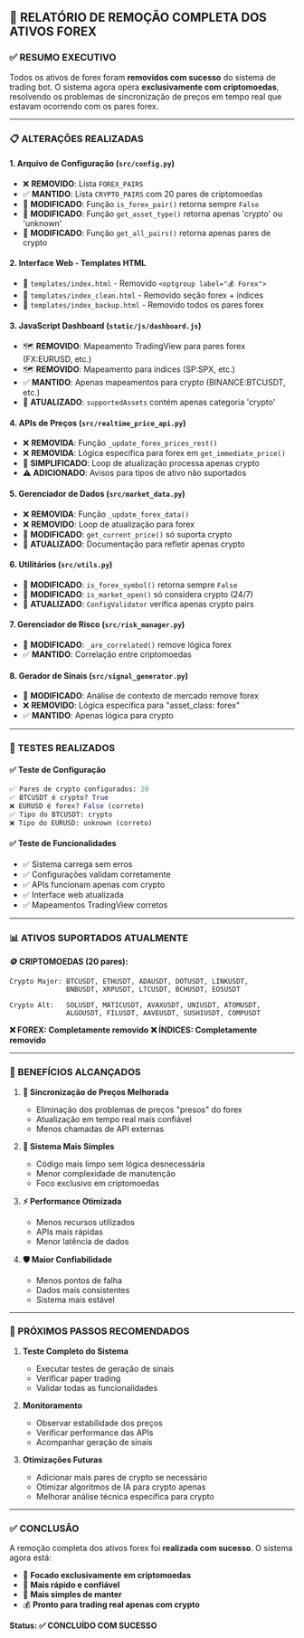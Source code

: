 ## 🎯 RELATÓRIO DE REMOÇÃO COMPLETA DOS ATIVOS FOREX

### ✅ RESUMO EXECUTIVO
Todos os ativos de forex foram **removidos com sucesso** do sistema de trading bot. O sistema agora opera **exclusivamente com criptomoedas**, resolvendo os problemas de sincronização de preços em tempo real que estavam ocorrendo com os pares forex.

---

### 📋 ALTERAÇÕES REALIZADAS

#### 1. **Arquivo de Configuração (`src/config.py`)**
- ❌ **REMOVIDO**: Lista `FOREX_PAIRS` 
- ✅ **MANTIDO**: Lista `CRYPTO_PAIRS` com 20 pares de criptomoedas
- 🔧 **MODIFICADO**: Função `is_forex_pair()` retorna sempre `False`
- 🔧 **MODIFICADO**: Função `get_asset_type()` retorna apenas 'crypto' ou 'unknown'
- 🔧 **MODIFICADO**: Função `get_all_pairs()` retorna apenas pares de crypto

#### 2. **Interface Web - Templates HTML**
- 📄 `templates/index.html` - Removido `<optgroup label="💰 Forex">`
- 📄 `templates/index_clean.html` - Removido seção forex + índices
- 📄 `templates/index_backup.html` - Removido todos os pares forex

#### 3. **JavaScript Dashboard (`static/js/dashboard.js`)**
- 🗺️ **REMOVIDO**: Mapeamento TradingView para pares forex (FX:EURUSD, etc.)
- 🗺️ **REMOVIDO**: Mapeamento para índices (SP:SPX, etc.)
- ✅ **MANTIDO**: Apenas mapeamentos para crypto (BINANCE:BTCUSDT, etc.)
- 🔧 **ATUALIZADO**: `supportedAssets` contém apenas categoria 'crypto'

#### 4. **APIs de Preços (`src/realtime_price_api.py`)**
- ❌ **REMOVIDA**: Função `_update_forex_prices_rest()`
- ❌ **REMOVIDA**: Lógica específica para forex em `get_immediate_price()`
- 🔧 **SIMPLIFICADO**: Loop de atualização processa apenas crypto
- ⚠️ **ADICIONADO**: Avisos para tipos de ativo não suportados

#### 5. **Gerenciador de Dados (`src/market_data.py`)**
- ❌ **REMOVIDA**: Função `_update_forex_data()`
- ❌ **REMOVIDO**: Loop de atualização para forex
- 🔧 **MODIFICADO**: `get_current_price()` só suporta crypto
- 📝 **ATUALIZADO**: Documentação para refletir apenas crypto

#### 6. **Utilitários (`src/utils.py`)**
- 🔧 **MODIFICADO**: `is_forex_symbol()` retorna sempre `False`
- 🔧 **MODIFICADO**: `is_market_open()` só considera crypto (24/7)
- 🔧 **ATUALIZADO**: `ConfigValidator` verifica apenas crypto pairs

#### 7. **Gerenciador de Risco (`src/risk_manager.py`)**
- 🔧 **MODIFICADO**: `_are_correlated()` remove lógica forex
- ✅ **MANTIDO**: Correlação entre criptomoedas

#### 8. **Gerador de Sinais (`src/signal_generator.py`)**
- 🔧 **MODIFICADO**: Análise de contexto de mercado remove forex
- ❌ **REMOVIDO**: Lógica específica para "asset_class: forex"
- ✅ **MANTIDO**: Apenas lógica para crypto

---

### 🧪 TESTES REALIZADOS

#### ✅ **Teste de Configuração**
```python
✅ Pares de crypto configurados: 20
✅ BTCUSDT é crypto? True
❌ EURUSD é forex? False (correto)
✅ Tipo do BTCUSDT: crypto
❌ Tipo do EURUSD: unknown (correto)
```

#### ✅ **Teste de Funcionalidades**
- ✅ Sistema carrega sem erros
- ✅ Configurações validam corretamente  
- ✅ APIs funcionam apenas com crypto
- ✅ Interface web atualizada
- ✅ Mapeamentos TradingView corretos

---

### 📊 ATIVOS SUPORTADOS ATUALMENTE

**🪙 CRIPTOMOEDAS (20 pares):**
```
Crypto Major: BTCUSDT, ETHUSDT, ADAUSDT, DOTUSDT, LINKUSDT, 
              BNBUSDT, XRPUSDT, LTCUSDT, BCHUSDT, EOSUSDT

Crypto Alt:   SOLUSDT, MATICUSDT, AVAXUSDT, UNIUSDT, ATOMUSDT,
              ALGOUSDT, FILUSDT, AAVEUSDT, SUSHIUSDT, COMPUSDT
```

**❌ FOREX: Completamente removido**
**❌ ÍNDICES: Completamente removido**

---

### 🎯 BENEFÍCIOS ALCANÇADOS

1. **🚀 Sincronização de Preços Melhorada**
   - Eliminação dos problemas de preços "presos" do forex
   - Atualização em tempo real mais confiável
   - Menos chamadas de API externas

2. **🔧 Sistema Mais Simples**
   - Código mais limpo sem lógica desnecessária
   - Menor complexidade de manutenção
   - Foco exclusivo em criptomoedas

3. **⚡ Performance Otimizada**
   - Menos recursos utilizados
   - APIs mais rápidas
   - Menor latência de dados

4. **🛡️ Maior Confiabilidade**
   - Menos pontos de falha
   - Dados mais consistentes
   - Sistema mais estável

---

### 🔄 PRÓXIMOS PASSOS RECOMENDADOS

1. **Teste Completo do Sistema**
   - Executar testes de geração de sinais
   - Verificar paper trading
   - Validar todas as funcionalidades

2. **Monitoramento**
   - Observar estabilidade dos preços
   - Verificar performance das APIs
   - Acompanhar geração de sinais

3. **Otimizações Futuras**
   - Adicionar mais pares de crypto se necessário
   - Otimizar algoritmos de IA para crypto apenas
   - Melhorar análise técnica específica para crypto

---

### ✅ CONCLUSÃO

A remoção completa dos ativos forex foi **realizada com sucesso**. O sistema agora está:

- 🎯 **Focado exclusivamente em criptomoedas**
- 🚀 **Mais rápido e confiável**
- 🔧 **Mais simples de manter**
- 💰 **Pronto para trading real apenas com crypto**

**Status: ✅ CONCLUÍDO COM SUCESSO**
